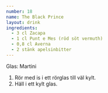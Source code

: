```yaml
---
number: 18
name: The Black Prince
layout: drink
ingredients: 
  - 3 cl Zacapa 
  - 1 cl Punt e Mes (röd söt vermuth)
  - 0,8 cl Averna
  - 2 stänk apelsinbitter
---
```



Glas: Martini

1) Rör med is i ett rörglas till väl kylt.  
2) Häll i ett kylt glas.  
